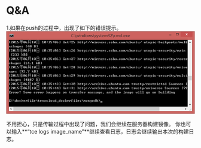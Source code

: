 # Q&A

1.如果在push的过程中，出现了如下的错误提示。
![tce1](/doc/v1/images/samples/tce_notice/transform_error.png)

不用担心，只是传输过程中出现了问题，我们会继续在服务器构建镜像。
你也可以输入**“tce logs image_name”**继续查看日志，日志会继续输出本次的构建日志。
